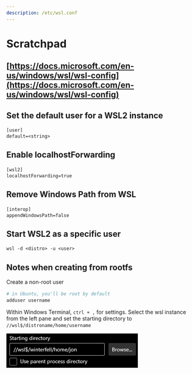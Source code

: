 ```yaml
---
description: /etc/wsl.conf
---
```


# Scratchpad

## [https://docs.microsoft.com/en-us/windows/wsl/wsl-config](https://docs.microsoft.com/en-us/windows/wsl/wsl-config)

## Set the default user for a WSL2 instance

```text
[user]
default=<string>
```

## Enable localhostForwarding

```text
[wsl2]
localhostForwarding=true
```

## Remove Windows Path from WSL

```text
[interop]
appendWindowsPath=false
```

## Start WSL2 as a specific user

```text
wsl -d <distro> -u <user>
```

## Notes when creating from rootfs

Create a non-root user

```bash
# in Ubuntu, you'll be root by default
adduser username
```

Within Windows Terminal, `ctrl + ,` for settings. Select the wsl instance from the left pane and set the starting directory to `//wsl$/distroname/home/username`

![](../../../.gitbook/assets/image%20%288%29.png)

